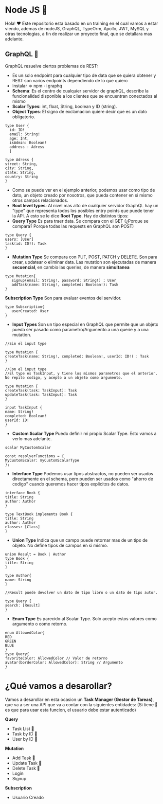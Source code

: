 # Node JS 🎉️

Hola! ❤️ Este repositorio esta basado en un training en el cual vamos a estar viendo, ademas de nodeJS, GraphQL, TypeOrm, Apollo, JWT, MySQL y otras tecnologias, a fin de realizar un proyecto final, que se detallara mas adelante. 



## GraphQL 🚀️ 

GraphQL resuelve ciertos problemas de REST:

* Es un solo endpoint para cualquier tipo de data que se quiera obtener y REST son varios endpoints dependiendo de lo que quiero
* Instalar => npm -i graphq
* **Schema**: Es el centro de cualquier servidor de graphQL, describe la funcionalidad disponible a los clientes que se encuentran conectados al mismo
* **Scalar Types**: int, float, String, boolean y ID (string).
* **Object Types**: El signo de exclamacion quiere decir que es un dato obligatorio.

```
type User {
  id: ID! 
  email: String!
  age: Int,
  isAdmin: Boolean!
  address : Adress
  }

type Adress {
street: String,
city: String,
state: String,
country: String
}
```

* Como se puede ver en el ejemplo anterior, podemos usar como tipo de dato, un objeto creado por nosotros, que pueda contener en si mismo otros campos relacionados.
* **Root level types**: Al nivel mas alto de cualquier servidor GraphQL hay un "type" que representa todos los posibles entry points que puede tener la API. A esto se le dice **Root Type**. Hay de distintos tipos:
* **Query Type** Es para traer data. Se compara con el GET (¿Porque se compara? Porque todas las requests en GraphQL son POST)

```
type Query {
users: [User]
task(id: ID!): Task
}
```

* **Mutation Type** Se compara con PUT, POST, PATCH y DELETE. Son para crear, updatear o eliminar data.
  Las mutation son ejecutadas de manera **secuencial**, en cambio las queries, de manera **simultanea**

```
type Mutation{
   signup(email: String!, password: String!) : User
   addTask(name: String!, completed: Boolean!): Task
}
```

**Subscription Type** Son para evaluar eventos del servidor.

```
type Subscription{
   userCreated: User
}
```

* **Input Types** Son un tipo especial en GraphQL que permite que un objeto pueda ser pasado como parametro/Argumento a una querie y a una mutation.

```
//Sin el input type

type Mutation {
createTask(name: String!, completed: Boolean!, userId: ID!) : Task
}

//Con el input type
//El type es TaskInput, y tiene los mismos parametros que el anterior. No repito codigo, y acepto a un objeto como argumento.

type Mutation {
createTask(task: TaskInput): Task
updateTask(task: TaskInput): Task
}

input TaskInput {
name: String!
completed: Boolean!
userId: ID!
}
```

* **Custom Scalar Type** Puedo definir mi propio Scalar Type. Esto vamos a verlo mas adelante.

```
scalar MyCustomScalar

const resolverFunctions = {
MyCustomScalar: myCustomScalarType
};
```

* **Interface Type** Podemos usar tipos abstractos, no pueden ser usados directamente en el schema, pero pueden ser usados como "ahorro de codigo" cuando queremos hacer tipos explicitos de datos.

```
interface Book {
title: String
author: Author
}

type TextBook implements Book {
title: String
author: Author
classes: [Class]
}
```

* **Union Type** Indica que un campo puede retornar mas de un tipo de objeto. No define tipos de campos en si mismo.

```
union Result = Book | Author
type Book {
title: String
}

type Author{
name: String
}

//Result puede devolver un dato de tipo libro o un dato de tipo autor. 

type Query {
search: [Result]
}
```

* **Enum Type** Es parecido al Scalar Type. Solo acepto estos valores como argumento o como retorno.

```
enum AllowedColor{
RED
GREEN
BLUE
}
type Query{
favoriteColor: AllowedColor // Valor de retorno
avatar(borderColor: AllowedColor): String // Argumento
}
```

# ¿Qué vamos a desarollar?

Vamos a desarollar en esta ocasion un **Task Manager (Gestor de Tareas)**, que va a ser una API que va a contar con la siguientes entidades:
(Si tiene 👀️ es que para usar esta funcion, el usuario debe estar autenticado)

**Query**

* Task List  👀️
* Task by ID  👀️
* User by ID  👀️

**Mutation**

* Add Task  👀️
* Update Task  👀️
* Delete Task  👀️
* Login
* Signup

**Subscription**

* Usuario Creado






